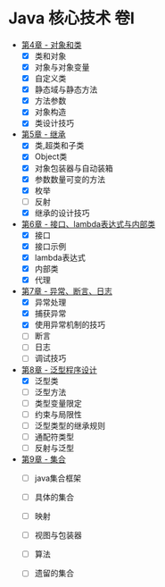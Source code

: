 # Java 核心技术 卷I

+ [第4章 - 对象和类](https://github.com/27392/java-notes/tree/master/src/main/java/cn/haohaoli/book/core/base/chapter4)
    - [x] 类和对象
    - [x] 对象与对象变量
    - [x] 自定义类
    - [x] 静态域与静态方法
    - [x] 方法参数
    - [x] 对象构造
    - [x] 类设计技巧
+ [第5章 - 继承](https://github.com/27392/java-notes/tree/master/src/main/java/cn/haohaoli/book/core/base/chapter5)
    - [x] 类,超类和子类
    - [x] Object类
    - [x] 对象包装器与自动装箱
    - [x] 参数数量可变的方法
    - [x] 枚举
    - [ ] 反射
    - [x] 继承的设计技巧
+ [第6章 - 接口、lambda表达式与内部类](https://github.com/27392/java-notes/tree/master/src/main/java/cn/haohaoli/book/core/base/chapter6)
    - [x] 接口
    - [x] 接口示例
    - [x] lambda表达式
    - [x] 内部类
    - [x] 代理
+ [第7章 - 异常、断言、日志](https://github.com/27392/java-notes/tree/master/src/main/java/cn/haohaoli/book/core/base/chapter7)
    - [x] 异常处理
    - [x] 捕获异常
    - [x] 使用异常机制的技巧
    - [ ] 断言
    - [ ] 日志
    - [ ] 调试技巧
+ [第8章 - 泛型程序设计](https://github.com/27392/java-notes/tree/master/src/main/java/cn/haohaoli/book/core/base/chapter8)
    - [x] 泛型类
    - [ ] 泛型方法
    - [ ] 类型变量限定
    - [ ] 约束与局限性
    - [ ] 泛型类型的继承规则
    - [ ] 通配符类型
    - [ ] 反射与泛型
+ [第9章 - 集合](https://github.com/27392/java-notes/tree/master/src/main/java/cn/haohaoli/book/core/base/chapter9)
    - [ ] java集合框架
    - [ ] 具体的集合
    - [ ] 映射
    - [ ] 视图与包装器
    - [ ] 算法
    - [ ] 遗留的集合
    